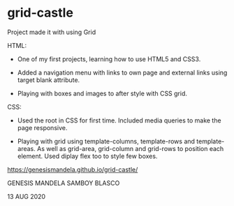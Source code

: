 # grid-castle
 Project made it with using Grid

HTML: 

 - One of my first projects, learning how to use HTML5 and CSS3.
 
 - Added a navigation menu with links to own page and external links using target blank attribute.
 
 - Playing with boxes and images to after style with CSS grid.
 
CSS:

 - Used the root in CSS for first time. Included media queries to make the page responsive.
 
 - Playing with grid using template-columns, template-rows and template-areas. As well as grid-area, grid-column and grid-rows to position each element. Used diplay flex too to style few boxes.
 
https://genesismandela.github.io/grid-castle/
 
GENESIS MANDELA SAMBOY BLASCO

13 AUG 2020
